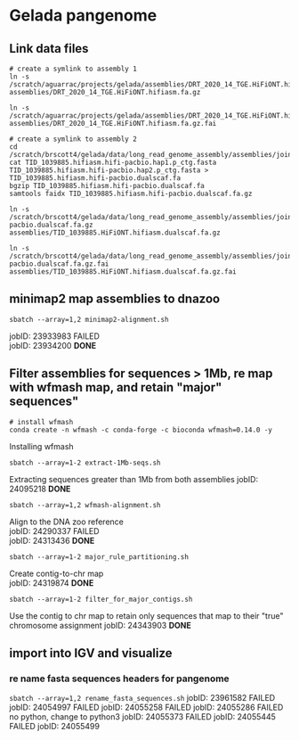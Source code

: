 # Gelada pangenome

## Link data files

```shell
# create a symlink to assembly 1 
ln -s /scratch/aguarrac/projects/gelada/assemblies/DRT_2020_14_TGE.HiFiONT.hifiasm.dualscafTelom/DRT_2020_14_TGE.HiFiONT.hifiasm.dualscafTelom.bp.dip.fa.gz assemblies/DRT_2020_14_TGE.HiFiONT.hifiasm.fa.gz

ln -s /scratch/aguarrac/projects/gelada/assemblies/DRT_2020_14_TGE.HiFiONT.hifiasm.dualscafTelom/DRT_2020_14_TGE.HiFiONT.hifiasm.dualscafTelom.bp.dip.fa.gz.fai assemblies/DRT_2020_14_TGE.HiFiONT.hifiasm.fa.gz.fai

# create a symlink to assembly 2
cd /scratch/brscott4/gelada/data/long_read_genome_assembly/assemblies/joint_pacbio_ont
cat TID_1039885.hifiasm.hifi-pacbio.hap1.p_ctg.fasta TID_1039885.hifiasm.hifi-pacbio.hap2.p_ctg.fasta > TID_1039885.hifiasm.hifi-pacbio.dualscaf.fa
bgzip TID_1039885.hifiasm.hifi-pacbio.dualscaf.fa
samtools faidx TID_1039885.hifiasm.hifi-pacbio.dualscaf.fa.gz

ln -s /scratch/brscott4/gelada/data/long_read_genome_assembly/assemblies/joint_pacbio_ont/TID_1039885.hifiasm.hifi-pacbio.dualscaf.fa.gz assemblies/TID_1039885.HiFiONT.hifiasm.dualscaf.fa.gz 

ln -s /scratch/brscott4/gelada/data/long_read_genome_assembly/assemblies/joint_pacbio_ont/TID_1039885.hifiasm.hifi-pacbio.dualscaf.fa.gz.fai assemblies/TID_1039885.HiFiONT.hifiasm.dualscaf.fa.gz.fai
```

## minimap2 map assemblies to dnazoo

```shell
sbatch --array=1,2 minimap2-alignment.sh
```
jobID: 23933983		FAILED  
jobID: 23934200     **DONE**  

## Filter assemblies for sequences > 1Mb, re map with wfmash map, and retain "major" sequences"

```shell 
# install wfmash 
conda create -n wfmash -c conda-forge -c bioconda wfmash=0.14.0 -y
```
Installing wfmash

```shell
sbatch --array=1-2 extract-1Mb-seqs.sh
```
Extracting sequences greater than 1Mb from both assemblies 
jobID: 24095218  	**DONE**

```shell
sbatch --array=1,2 wfmash-alignment.sh
```
Align to the DNA zoo reference   
jobID: 24290337		FAILED   
jobID: 24313436		**DONE**

```shell
sbatch --array=1-2 major_rule_partitioning.sh
```
Create contig-to-chr map    
jobID: 24319874		**DONE**   

```shell
sbatch --array=1-2 filter_for_major_contigs.sh
```
Use the contig to chr map to retain only sequences that map to their "true" chromosome assignment 
jobID: 24343903		**DONE**    


## import into IGV and visualize







### re name fasta sequences headers for pangenome

`sbatch --array=1,2 rename_fasta_sequences.sh`
jobID: 23961582     FAILED
jobID: 24054997     FAILED
jobID: 24055258     FAILED
jobID: 24055286     FAILED no python, change to python3
jobID: 24055373     FAILED
jobID: 24055445     FAILED
jobID: 24055499     

